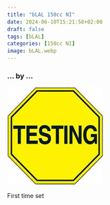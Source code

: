 ```yaml
---
title: "bLAL 150cc NI"
date: 2024-06-10T15:21:58+02:00
draft: false
tags: [bLAL]
categories: [150cc NI]
image: bLAL.webp
---
```

### ... by ...
![Nothing there](testing.jpg)

First time set